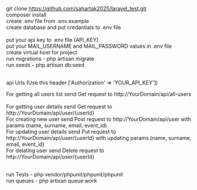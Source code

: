 git clone https://github.com/sahartak2025/laravel_test.git<br>
composer install<br>
create .env file from .env.example<br>
create database and put credantials to .env file<br><br>
put your api key to .env file (API_KEY)<br>
put your MAIL_USERNAME and MAIL_PASSWORD values in .env file<br>
create virtual host for project <br>
run migrations - php artisan migrate<br>
run seeds - php artisan db:seed<br><br>



api Urls  (Use this header  ['Authorization' => 'YOUR_API_KEY'])<br>

For getting all users list send Get request to http://YourDomain/api/all-users <br><br>
For getting user details send Get request to http://YourDomain/api/user/{userId}<br>
For creating new user send Post request to http://YourDomain/api/user with params (name, surname, email, event_id)<br>
For updating user details send Put request to http://YourDomain/api/user/{userId} with updating params (name, surname, email, event_id)<br>
For delating user send Delete request to http://YourDomain/api/user/{userId} <br>
<br>

run Tests - php vendor/phpunit/phpunit/phpunit<br>
run queues - php artisan queue:work<br>

